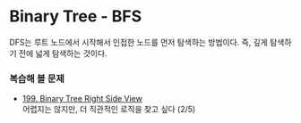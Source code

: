 # Binary Tree - BFS

DFS는 루트 노드에서 시작해서 인접한 노드를 먼저 탐색하는 방법이다. 즉, 깊게 탐색하기 전에 넓게 탐색하는 것이다.

### 복습해 볼 문제

- [199. Binary Tree Right Side View](https://leetcode.com/problems/binary-tree-right-side-view)  
어렵지는 않지만, 더 직관적인 로직을 찾고 싶다 (2/5)